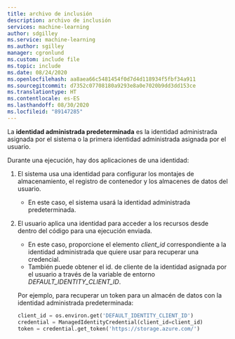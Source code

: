 ```yaml
---
title: archivo de inclusión
description: archivo de inclusión
services: machine-learning
author: sdgilley
ms.service: machine-learning
ms.author: sgilley
manager: cgronlund
ms.custom: include file
ms.topic: include
ms.date: 08/24/2020
ms.openlocfilehash: aa8aea66c5481454f0d7d4d118934f5fbf34a911
ms.sourcegitcommit: d7352c07708180a9293e8a0e7020b9dd3dd153ce
ms.translationtype: HT
ms.contentlocale: es-ES
ms.lasthandoff: 08/30/2020
ms.locfileid: "89147285"
---
```

La **identidad administrada predeterminada** es la identidad administrada asignada por el sistema o la primera identidad administrada asignada por el usuario.

Durante una ejecución, hay dos aplicaciones de una identidad:

1. El sistema usa una identidad para configurar los montajes de almacenamiento, el registro de contenedor y los almacenes de datos del usuario.

    * En este caso, el sistema usará la identidad administrada predeterminada.

1. El usuario aplica una identidad para acceder a los recursos desde dentro del código para una ejecución enviada.

    * En este caso, proporcione el elemento *client_id* correspondiente a la identidad administrada que quiere usar para recuperar una credencial.
    * También puede obtener el id. de cliente de la identidad asignada por el usuario a través de la variable de entorno *DEFAULT_IDENTITY_CLIENT_ID*.

    Por ejemplo, para recuperar un token para un almacén de datos con la identidad administrada predeterminada:

    ```python
    client_id = os.environ.get('DEFAULT_IDENTITY_CLIENT_ID')
    credential = ManagedIdentityCredential(client_id=client_id)
    token = credential.get_token('https://storage.azure.com/')
    ```